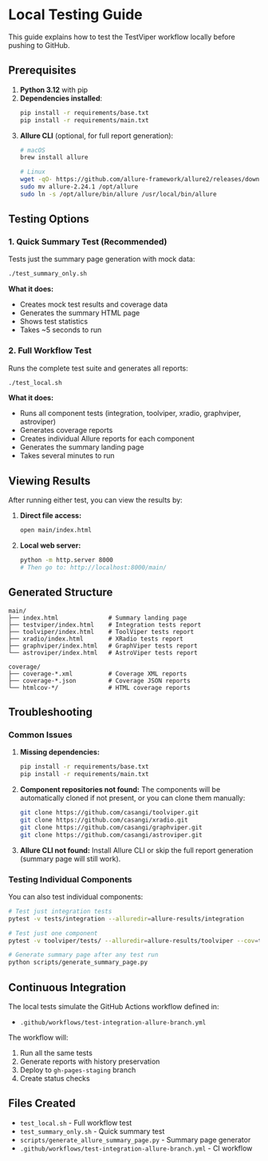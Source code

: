 # Local Testing Guide

This guide explains how to test the TestViper workflow locally before pushing to GitHub.

## Prerequisites

1. **Python 3.12** with pip
2. **Dependencies installed**:
   ```bash
   pip install -r requirements/base.txt
   pip install -r requirements/main.txt
   ```
3. **Allure CLI** (optional, for full report generation):
   ```bash
   # macOS
   brew install allure
   
   # Linux
   wget -qO- https://github.com/allure-framework/allure2/releases/download/2.24.1/allure-2.24.1.tgz | tar -xz
   sudo mv allure-2.24.1 /opt/allure
   sudo ln -s /opt/allure/bin/allure /usr/local/bin/allure
   ```

## Testing Options

### 1. Quick Summary Test (Recommended)
Tests just the summary page generation with mock data:
```bash
./test_summary_only.sh
```

**What it does:**
- Creates mock test results and coverage data
- Generates the summary HTML page
- Shows test statistics
- Takes ~5 seconds to run

### 2. Full Workflow Test
Runs the complete test suite and generates all reports:
```bash
./test_local.sh
```

**What it does:**
- Runs all component tests (integration, toolviper, xradio, graphviper, astroviper)
- Generates coverage reports
- Creates individual Allure reports for each component
- Generates the summary landing page
- Takes several minutes to run

## Viewing Results

After running either test, you can view the results by:

1. **Direct file access:**
   ```bash
   open main/index.html
   ```

2. **Local web server:**
   ```bash
   python -m http.server 8000
   # Then go to: http://localhost:8000/main/
   ```

## Generated Structure

```
main/
├── index.html              # Summary landing page
├── testviper/index.html    # Integration tests report
├── toolviper/index.html    # ToolViper tests report
├── xradio/index.html       # XRadio tests report
├── graphviper/index.html   # GraphViper tests report
└── astroviper/index.html   # AstroViper tests report

coverage/
├── coverage-*.xml          # Coverage XML reports
├── coverage-*.json         # Coverage JSON reports
└── htmlcov-*/              # HTML coverage reports
```

## Troubleshooting

### Common Issues

1. **Missing dependencies:**
   ```bash
   pip install -r requirements/base.txt
   pip install -r requirements/main.txt
   ```

2. **Component repositories not found:**
   The components will be automatically cloned if not present, or you can clone them manually:
   ```bash
   git clone https://github.com/casangi/toolviper.git
   git clone https://github.com/casangi/xradio.git
   git clone https://github.com/casangi/graphviper.git
   git clone https://github.com/casangi/astroviper.git
   ```

3. **Allure CLI not found:**
   Install Allure CLI or skip the full report generation (summary page will still work).

### Testing Individual Components

You can also test individual components:

```bash
# Test just integration tests
pytest -v tests/integration --alluredir=allure-results/integration

# Test just one component
pytest -v toolviper/tests/ --alluredir=allure-results/toolviper --cov=toolviper

# Generate summary page after any test run
python scripts/generate_summary_page.py
```

## Continuous Integration

The local tests simulate the GitHub Actions workflow defined in:
- `.github/workflows/test-integration-allure-branch.yml`

The workflow will:
1. Run all the same tests
2. Generate reports with history preservation
3. Deploy to `gh-pages-staging` branch
4. Create status checks

## Files Created

- `test_local.sh` - Full workflow test
- `test_summary_only.sh` - Quick summary test
- `scripts/generate_allure_summary_page.py` - Summary page generator
- `.github/workflows/test-integration-allure-branch.yml` - CI workflow
